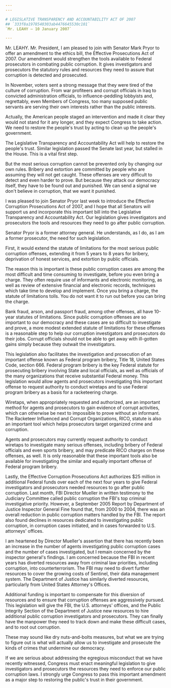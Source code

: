 ```yaml
---
---

# LEGISLATIVE TRANSPARENCY AND ACCOUNTABILITY ACT OF 2007
## `333f8a1978540303ab4476645530c101`
`Mr. LEAHY — 10 January 2007`

---
```



Mr. LEAHY. Mr. President, I am pleased to join with Senator Mark 
Pryor to offer an amendment to the ethics bill, the Effective 
Prosecutions Act of 2007. Our amendment would strengthen the tools 
available to Federal prosecutors in combating public corruption. It 
gives investigators and prosecutors the statutory rules and resources 
they need to assure that corruption is detected and prosecuted.

In November, voters sent a strong message that they were tired of the 
culture of corruption. From war profiteers and corrupt officials in 
Iraq to convicted administration officials, to influence-peddling 
lobbyists and, regrettably, even Members of Congress, too many supposed 
public servants are serving their own interests rather than the public 
interests.

Actually, the American people staged an intervention and made it 
clear they would not stand for it any longer, and they expect Congress 
to take action. We need to restore the people's trust by acting to 
clean up the people's government.

The Legislative Transparency and Accountability Act will help to 
restore the people's trust. Similar legislation passed the Senate last 
year, but stalled in the House. This is a vital first step.

But the most serious corruption cannot be prevented only by changing 
our own rules. Bribery and extortion are committed by people who are 
assuming they will not get caught. These offenses are very difficult to 
detect and even harder to prove. But because they attack our democracy 
itself, they have to be found out and punished. We can send a signal we 
don't believe in corruption, that we want it punished.

I was pleased to join Senator Pryor last week to introduce the 
Effective Corruption Prosecutions Act of 2007, and I hope that all 
Senators will support us and incorporate this important bill into the 
Legislative Transparency and Accountability Act. Our legislation gives 
investigators and prosecutors the tools and resources they need to go 
after public corruption.


Senator Pryor is a former attorney general. He understands, as I do, 
as I am a former prosecutor, the need for such legislation.

First, it would extend the statute of limitations for the most 
serious public corruption offenses, extending it from 5 years to 8 
years for bribery, deprivation of honest services, and extortion by 
public officials.

The reason this is important is these public corruption cases are 
among the most difficult and time consuming to investigate, before you 
even bring a charge. They often require use of informants and 
electronic monitoring, as well as review of extensive financial and 
electronic records, techniques which take time to develop and 
implement. Once you bring a charge, the statute of limitations tolls. 
You do not want it to run out before you can bring the charge.

Bank fraud, arson, and passport fraud, among other offenses, all have 
10-year statutes of limitations. Since public corruption offenses are 
so important to our democracy and these cases are so difficult to 
investigate and prove, a more modest extended statute of limitations 
for these offenses is a reasonable step to help our corruption 
investigators and prosecutors do their jobs. Corrupt officials should 
not be able to get away with ill-gotten gains simply because they 
outwait the investigators.

This legislation also facilitates the investigation and prosecution 
of an important offense known as Federal program bribery, Title 18, 
United States Code, section 666. Federal program bribery is the key 
Federal statute for prosecuting bribery involving State and local 
officials, as well as officials of the many organizations that receive 
substantial Federal money. This legislation would allow agents and 
prosecutors investigating this important offense to request authority 
to conduct wiretaps and to use Federal program bribery as a basis for a 
racketeering charge.



Wiretaps, when appropriately requested and authorized, are an 
important method for agents and prosecutors to gain evidence of corrupt 
activities, which can otherwise be next to impossible to prove without 
an informant. The Racketeer Influenced and Corrupt Organizations, RICO, 
statute is also an important tool which helps prosecutors target 
organized crime and corruption.

Agents and prosecutors may currently request authority to conduct 
wiretaps to investigate many serious offenses, including bribery of 
Federal officials and even sports bribery, and may predicate RICO 
charges on these offenses, as well. It is only reasonable that these 
important tools also be available for investigating the similar and 
equally important offense of Federal program bribery.

Lastly, the Effective Corruption Prosecutions Act authorizes $25 
million in additional Federal funds over each of the next four years to 
give Federal investigators and prosecutors needed resources to go after 
public corruption. Last month, FBI Director Mueller in written 
testimony to the Judiciary Committee called public corruption the FBI's 
top criminal investigative priority. However, a September 2005 Report 
by Department of Justice Inspector General Fine found that, from 2000 
to 2004, there was an overall reduction in public corruption matters 
handled by the FBI. The report also found declines in resources 
dedicated to investigating public corruption, in corruption cases 
initiated, and in cases forwarded to U.S. attorneys' offices.

I am heartened by Director Mueller's assertion that there has 
recently been an increase in the number of agents investigating public 
corruption cases and the number of cases investigated, but I remain 
concerned by the inspector general's findings. I am concerned because 
the FBI in recent years has diverted resources away from criminal law 
priorities, including corruption, into counterterrorism. The FBI may 
need to divert further resources to cover the growing costs of 
Sentinel, their data management system. The Department of Justice has 
similarly diverted resources, particularly from United States 
Attorney's Offices.

Additional funding is important to compensate for this diversion of 
resources and to ensure that corruption offenses are aggressively 
pursued. This legislation will give the FBI, the U.S. attorneys' 
offices, and the Public Integrity Section of the Department of Justice 
new resources to hire additional public corruption investigators and 
prosecutors. They can finally have the manpower they need to track down 
and make these difficult cases, and to root out corruption.

These may sound like dry nuts-and-bolts measures, but what we are 
trying to figure out is what will actually allow us to investigate and 
prosecute the kinds of crimes that undermine our democracy.

If we are serious about addressing the egregious misconduct that we 
have recently witnessed, Congress must enact meaningful legislation to 
give investigators and prosecutors the resources they need to enforce 
our public corruption laws. I strongly urge Congress to pass this 
important amendment as a major step to restoring the public's trust in 
their government.